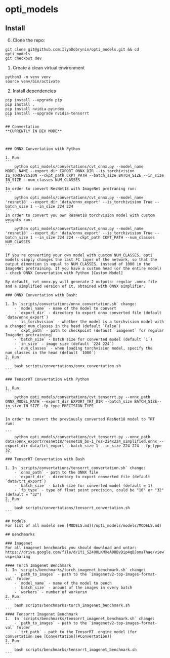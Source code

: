 # opti_models

## Install

0. Clone the repo:
```
git clone git@github.com:IlyaDobrynin/opti_models.git && cd opti_models
git checkout dev
```

1. Create a clean virtual environment 
```
python3 -m venv venv
source venv/bin/activate
```
2. Install dependencies
````
pip install --upgrade pip
pip install .
pip install nvidia-pyindex
pip install --upgrade nvidia-tensorrt
```

## Convertation
**CURRENTLY IN DEV MODE**



### ONNX Convertation with Python

1. Run:
```
    python opti_models/convertations/cvt_onnx.py --model_name MODEL_NAME --export_dir EXPORT_ONNX_DIR --is_torchivision IS_TORCHVISION --ckpt_path CKPT_PATH --batch_size BATCH_SIZE --in_size IN_SIZE --num_classes NUM_CLASSES    
```
In order to convert ResNet18 with ImageNet pretraning run:
```
    python opti_models/convertations/cvt_onnx.py --model_name 'resnet18' --export_dir 'data/onnx_export' --is_torchivision True --batch_size 1 --in_size 224 224
```
In order to convert you own ResNet18 torchvision model with custom weights run:
```
    python opti_models/convertations/cvt_onnx.py --model_name 'resnet18' --export_dir 'data/onnx_export' --is_torchivision True --batch_size 1 --in_size 224 224 --ckpt_path CKPT_PATH --num_classes NUM_CLASSES
```

If you're converting your own model with custom NUM_CLASSES, opti models simply changes the last FC layer of the network, so that the output dimention is equal to NUM_CLASSES, instead of 1000 in the ImageNet pretraining. If you have a custom head (or the entire model) - check ONNX Convertation with Python [Custom Model]

By default, cvt_onnx.py will generate 2 outputs: regular .onnx file and a simplified version of it, obtained with ONNX simplifier.  

### ONNX Convertation with Bash:

1. In `scripts/convertations/onnx_convertation.sh` change:
    - `model_name` - name of the model to convert
    - `export_dir` - directory to export onnx converted file (default `data/onnx_export`)
    - `is_torchvision` - whether the model is a torchvision model with a changed num_classes in the head (default `False`)
    - `ckpt_path` - path to checkpoint (default `imagenet` for regular ImageNet pretraining)
    - `batch_size` - batch size for converted model (default `1`) 
    - `in_size` - image size (default `224 224`)
    - `num_classes` - when loading torchvision model, specify the num_classes in the head (default `1000`)
2. Run:
```
    bash scripts/convertations/onnx_convertation.sh
```

### TensorRT Convertation with Python

1. Run:
```
    python opti_models/convertations/cvt_tensorrt.py --onnx_path ONNX_MODEL_PATH --export_dir EXPORT_TRT_DIR --batch_size BATCH_SIZE--in_size IN_SIZE -fp_type PRECISION_TYPE    
```

In order to convert the previously converted ResNet18 model to TRT run:

```
    python opti_models/convertations/cvt_tensorrt.py --onnx_path data/onnx_export/resnet18/resnet18_bs-1_res-224x224_simplified.onnx --export_dir data/trt_export --batch_size 1 --in_size 224 224 --fp_type 32
```
### TensorRT Convertation with Bash

1. In `scripts/convertations/tensorrt_convertation.sh` change:
    - `onnx_path` - path to the ONNX file
    - `export_dir` - directory to export converted file (default `data/trt_export`)
    - `batch_size` - batch size for converted model (default = 1) 
    - `fp_type` - type of float point precision, could be "16" or "32" (default = "32") 
2. Run:
```
    bash scripts/convertations/tensorrt_convertation.sh
```

## Models
For list of all models see [MODELS.md](/opti_models/models/MODELS.md)

## Benchmarks

### Imagenet
For all imagenet benchmarks you should download and untar: https://drive.google.com/file/d/1Yi_SZ400LKMXeA08BvDip4qBJonaThae/view?usp=sharing

#### Torch Imagenet Benchmark
1. In `scripts/benchmarks/torch_imagenet_benchmark.sh` change:
    - `path_to_images` - path to the `imagenetv2-top-images-format-val` folder
    - `model_name` - name of the model to bench
    - `batch_size` - anount of the images in every batch
    - `workers` - number of workersл 
2. Run: 
```
    bash scripts/benchmarks/torch_imagenet_benchmark.sh
```
#### Tensorrt Imagenet Benchmark
1.  In `scripts/benchmarks/tensorrt_imagenet_benchmark.sh` change:
    - `path_to_images` - path to the `imagenetv2-top-images-format-val` folder
    - `trt_path` - path to the TensorRT .engine model (for convertation see [Convertation](#Convertation))
2. Run: 
```
    bash scripts/benchmarks/tensorrt_imagenet_benchmark.sh
```
